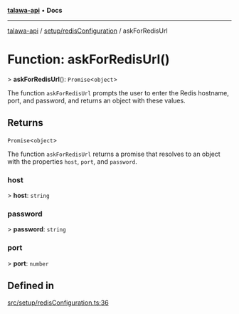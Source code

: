 [**talawa-api**](../../../README.md) • **Docs**

***

[talawa-api](../../../modules.md) / [setup/redisConfiguration](../README.md) / askForRedisUrl

# Function: askForRedisUrl()

\> **askForRedisUrl**(): `Promise`\<`object`\>

The function `askForRedisUrl` prompts the user to enter the Redis hostname, port, and password, and
returns an object with these values.

## Returns

`Promise`\<`object`\>

The function `askForRedisUrl` returns a promise that resolves to an object with the
properties `host`, `port`, and `password`.

### host

\> **host**: `string`

### password

\> **password**: `string`

### port

\> **port**: `number`

## Defined in

[src/setup/redisConfiguration.ts:36](https://github.com/PalisadoesFoundation/talawa-api/blob/60937520d7a29ccf883a9c6a7c2d186bae92a81b/src/setup/redisConfiguration.ts#L36)
